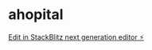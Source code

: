 # ahopital

[Edit in StackBlitz next generation editor ⚡️](https://stackblitz.com/~/github.com/aekutetechnologies/ahopital)